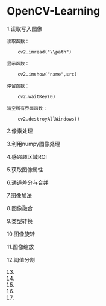 # OpenCV-Learning
1.读取写入图像

    读取函数：

        cv2.imread("\\path")

    显示函数：

        cv2.imshow("name",src)

    停留函数：

        cv2.waitKey(0)

    清空所有界面函数：

        cv2.destroyAllWindows()
        
2.像素处理

3.利用numpy图像处理

4.感兴趣区域ROI

5.获取图像属性

6.通道差分与合并

7.图像加法

8.图像融合

9.类型转换

10.图像旋转

11.图像缩放

12.阈值分割

13.

14.

15.

16.

17.
